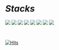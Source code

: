 # ***Stacks***

<p>
<img src="https://img.shields.io/badge/Java-blueviolet?style=flat-square&logo=Java&logoColor=white"/>
<img src="https://img.shields.io/badge/Javascript-F7DF1E?style=flat-square&logo=javascript&logoColor=white"/>
<img src="https://img.shields.io/badge/HTML-E34F26?style=flat-square&logo=HTML5&logoColor=white"/>
<img src="https://img.shields.io/badge/CSS-1572B6?style=flat-square&logo=CSS3&logoColor=white"/>
<img src="https://img.shields.io/badge/Spring-6DB33F?style=flat-square&logo=Spring&logoColor=white"/>
<img src="https://img.shields.io/badge/Spring Boot-6DB33F?style=flat-square&logo=SpringBoot&logoColor=white"/>
<img src="https://img.shields.io/badge/Hibernate-59666C?style=flat-square&logo=Hibernate&logoColor=white"/>
<img src="https://img.shields.io/badge/Thymeleaf-005F0F?style=flat-square&logo=Thymeleaf&logoColor=white"/>
</p>

<br>

[![Hits](https://hits.seeyoufarm.com/api/count/incr/badge.svg?url=https%3A%2F%2Fgithub.com%2Fejcho-dev&count_bg=%2379C83D&title_bg=%23555555&icon=github.svg&icon_color=%23E7E7E7&title=hits&edge_flat=true)](https://hits.seeyoufarm.com)


<!--

<div align=center>

![header](https://capsule-render.vercel.app/api?type=waving&color=aae2e2&height=150&section=header&text=Welcome!&fontColor=fff&fontSize=35&animation=fadeIn&fontAlignY=30&desc=EunJu's%20GitHub%20Profile&descAlignY=50&descAlign=62)


[![Anurag's GitHub stats](https://github-readme-stats.vercel.app/api?username=ejcho-dev)](https://github.com/anuraghazra/github-readme-stats)
[![Top Langs](https://github-readme-stats.vercel.app/api/top-langs/?username=ejcho-dev&layout=compact)](https://github.com/anuraghazra/github-readme-stats)

![Footer](https://capsule-render.vercel.app/api?type=waving&color=aae2e2&height=100&section=footer)

</div>

### Hi there 👋
**ejcho-dev/ejcho-dev** is a ✨ _special_ ✨ repository because its `README.md` (this file) appears on your GitHub profile.
Here are some ideas to get you started:

- 🔭 I’m currently working on ...
- 🌱 I’m currently learning ...
- 👯 I’m looking to collaborate on ...
- 🤔 I’m looking for help with ...
- 💬 Ask me about ...
- 📫 How to reach me: ...
- 😄 Pronouns: ...
- ⚡ Fun fact: ...
-->
